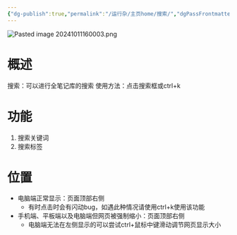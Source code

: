 ```yaml
---
{"dg-publish":true,"permalink":"/运行杂/主页home/搜索/","dgPassFrontmatter":true,"noteIcon":"","created":"2024-10-11T15:59:47.921+08:00","updated":"2024-10-11T17:32:21.136+08:00"}
---
```


![Pasted image 20241011160003.png](/img/user/%E8%BF%90%E8%A1%8C%E6%9D%82/%E9%99%84%E4%BB%B6/Pasted%20image%2020241011160003.png)
# 概述
搜索：可以进行全笔记库的搜索
使用方法：点击搜索框或ctrl+k
# 功能
1. 搜索关键词
2. 搜索标签
# 位置
- 电脑端正常显示：页面顶部右侧
	- 有时点击时会有闪动bug，如遇此种情况请使用ctrl+k使用该功能
- 手机端、平板端以及电脑端但网页被强制缩小：页面顶部右侧
	- 电脑端无法在左侧显示的可以尝试ctrl+鼠标中键滑动调节网页显示大小